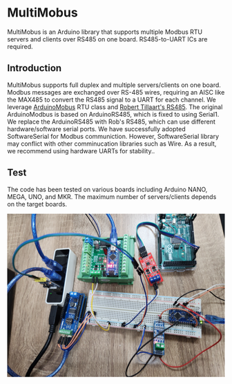 # MultiMobus

MultiMobus is an Arduino library that supports multiple Modbus RTU servers and clients over RS485 on one board. RS485-to-UART ICs are required.

## Introduction

MultiMobus supports full duplex and multiple servers/clients on one board. Modbus messages are exchanged over RS-485 wires, requiring an AISC like the MAX485 to convert the RS485 signal to a UART for each channel. We leverage [ArduinoMobus](https://github.com/arduino-libraries/ArduinoModbus) RTU class and [Robert Tillaart's RS485](https://github.com/RobTillaart/RS485). The original ArduinoModbus is based on ArduinoRS485, which is fixed to using Serial1. We replace the ArduinoRS485 with Rob's RS485, which can use different hardware/software serial ports. We have successfully adopted SoftwareSerial for Modbus communiction. However, SoftwareSerial library may conflict with other comminucation libraries such as Wire. As a result, we recommend using hardware UARTs for stability..

## Test

The code has been tested on various boards including Arduino NANO, MEGA, UNO, and MKR. The maximum number of servers/clients depends on the target boards.

<img src="./img/4_arduino_modbus_test.jpg">
